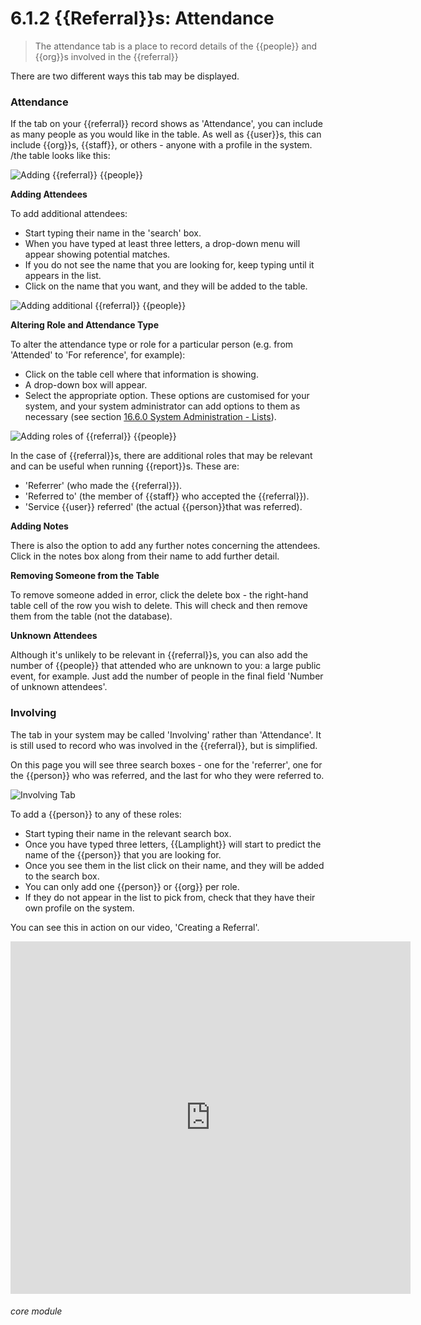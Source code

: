 # 6.1.2 {{Referral}}s: Attendance

> The attendance tab is a place to record details of the {{people}} and {{org}}s involved in the {{referral}} 


There are two different ways this tab may be displayed.

### Attendance

If the tab on your {{referral}} record shows as 'Attendance', you can include as many people as you would like in the table. As well as {{user}}s, this can include {{org}}s, {{staff}}, or others - anyone with a profile in the system. /the table looks like this: 

![Adding {{referral}} {{people}}](194a.png)

**Adding Attendees**

To add additional attendees:
- Start typing their name in the 'search' box. 
- When you have typed at least three letters, a drop-down menu will appear showing potential matches. 
- If you do not see the name that you are looking for, keep typing until it appears in the list. 
- Click on the name that you want, and they will be added to the table. 

![Adding additional {{referral}} {{people}}](194b.png)

**Altering Role and Attendance Type**

To alter the attendance type or role for a particular person (e.g. from 'Attended' to 'For reference', for example):
- Click on the table cell where that information is showing. 
- A drop-down box will appear. 
- Select the appropriate option. These options are customised for your system, and your system administrator can add options to them as necessary (see section [16.6.0  System Administration - Lists](/help/index/v/{{version}}/p/16.6.0)). 

![Adding roles of {{referral}} {{people}}](194c.png)

In the case of {{referral}}s, there are additional roles that may be relevant and can be useful when running {{report}}s. These are: 
- 'Referrer' (who made the {{referral}}).
- 'Referred to' (the member of {{staff}} who accepted the {{referral}}). 
- 'Service {{user}} referred' (the actual {{person}}that was referred). 

**Adding Notes**

There is also the option to add any further notes concerning the attendees. Click in the notes box along from their name to add further detail. 

**Removing Someone from the Table**

To remove someone added in error, click the delete box - the right-hand table cell of the row you wish to delete. This will check and then remove them from the table (not the database). 

**Unknown Attendees**

Although it's unlikely to be relevant in {{referral}}s, you can also add the number of {{people}} that attended who are unknown to you: a large public event, for example. Just add the number of people in the final field 'Number of unknown attendees'. 

### Involving

The tab in your system may be called 'Involving' rather than 'Attendance'. It is still used to record who was involved in the {{referral}}, but is simplified. 

On this page you will see three search boxes - one for the 'referrer', one for the {{person}} who was referred, and the last for who they were referred to. 

![Involving Tab](6.1.2a.png)

To add a {{person}} to any of these roles:
- Start typing their name in the relevant search box. 
- Once you have typed three letters, {{Lamplight}} will start to predict the name of the {{person}} that you are looking for. 
- Once you see them in the list click on their name, and they will be added to the search box. 
- You can only add one {{person}} or {{org}} per role. 
- If they do not appear in the list to pick from, check that they have their own profile on the system. 

You can see this in action on our video, 'Creating a Referral'.

<iframe width="640" height="564" src="https://player.vimeo.com/video/281971195" frameborder="0" allowFullScreen mozallowfullscreen webkitAllowFullScreen></iframe>


###### core module

